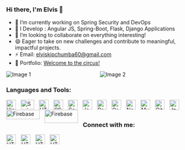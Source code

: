 ###  Hi there, I'm Elvis  👋 


<!-- - 🤔 I’m looking for help with . -->

- 🔭 I’m currently working on Spring Security and DevOps
- 🌱 I Develop : Angular JS, Spring-Boot, Flask, Django Applications
- 👯 I’m looking to collaborate on everything interesting!
- 😄 Eager to take on new challenges and contribute to meaningful, impactful  projects.
- ⚡ Email: elviskipchumba60@gmail.com
- 💼 Portfolio: <a href="www.google.com"> Welcome to the circus!</a>



<!---

![Anurag's GitHub stats](https://github-readme-stats-update-git-main-visels.vercel.app/api?username=visels&&include_all_commits=true&&count_private=true)  [![Top Langs](https://github-readme-stats-update-git-main-visels.vercel.app/api/top-langs/?username=visels&&size_weight=0.4&&count_weight=0.9&hide=html,scss,shell,php,Jupyter%20Notebook,TypeScript.CSS&card_width=320)](https://github.com/anuraghazra/github-readme-stats)
--->

<div style="display: flex;">
    <img src="https://github-readme-stats-update-git-main-visels.vercel.app/api?username=visels&&include_all_commits=true&&count_private=true" alt="Image 1" style="flex: 1;">
    <img src="https://github-readme-stats-update-git-main-visels.vercel.app/api/top-langs/?username=visels&&size_weight=0.4&&count_weight=0.9&hide=scss,shell,php,Jupyter%20Notebookt&layout=compact" alt="Image 2" style="flex: 1;">
</div>




<!---

<div display="flex">
  
<a href="https://github.com/anuraghazra/github-readme-stats">
  <img height=200 align="center"  src="https://github-readme-stats-update-git-main-visels.vercel.app/api?username=visels&&include_all_commits=true&&count_private=true" />
    <img height=200 align="center" src="https://github-readme-stats-update-git-main-visels.vercel.app/api/top-langs/?username=visels&&size_weight=0.4&&count_weight=0.9&hide=html,scss,shell,php,Jupyter%20Notebook,TypeScript&layout=compact&card_width=100" />
</a>
<a href="https://github.com/anuraghazra/convoychat">
  <img height=200 align="center" src="https://github-readme-stats-update-git-main-visels.vercel.app/api/top-langs/?username=visels&&size_weight=0.4&&count_weight=0.9&hide=html,scss,shell,php,Jupyter%20Notebook,TypeScript&layout=compact&card_width=100" />
</a>
</div>


![Anurag's GitHub stats](https://github-readme-stats.vercel.app/api?username=visels&&count_private=true)  [![Top Langs](https://github-readme-stats.vercel.app/api/top-langs/?username=visels&layout=compact)](https://github.com/anuraghazra/github-readme-stats)
--->
### Languages and Tools:

<img align="left" alt="Visual Studio Code" width="26px" src="https://cdn.jsdelivr.net/gh/devicons/devicon/icons/vscode/vscode-original.svg" style="padding-right:10px;" />
<img align="left" alt="SpringBoot" width="36px" height = "25px" src="https://user-images.githubusercontent.com/33158051/103466606-760a4000-4d14-11eb-9941-2f3d00371471.png" style="padding-right:10px;" />

<img align="left" alt="HTML5" width="26px" src="https://cdn.jsdelivr.net/gh/devicons/devicon/icons/html5/html5-original.svg" style="padding-right:10px;" />
<img align="left" alt="CSS3" width="26px" src="https://cdn.jsdelivr.net/gh/devicons/devicon/icons/css3/css3-original.svg" style="padding-right:10px;" />
<img align="left" alt="Sass" width="26px" src="https://cdn.jsdelivr.net/gh/devicons/devicon/icons/sass/sass-original.svg" style="padding-right:10px;" />
<img align="left" alt="JavaScript" width="26px" src="https://cdn.jsdelivr.net/gh/devicons/devicon/icons/javascript/javascript-original.svg" style="padding-right:10px;" />
<img align="left" alt="React" width="26px" src="https://cdn.jsdelivr.net/gh/devicons/devicon/icons/react/react-original.svg" style="padding-right:10px;" />
<img align="left" alt="GraphQL" width="26px" src="https://cdn.jsdelivr.net/gh/devicons/devicon/icons/graphql/graphql-plain.svg" style="padding-right:10px;" />
<img align="left" alt="Node.js" width="26px" src="https://cdn.jsdelivr.net/gh/devicons/devicon/icons/nodejs/nodejs-original.svg" style="padding-right:10px;" />
<img align="left" alt="MySQL" width="26px" src="https://cdn.jsdelivr.net/gh/devicons/devicon/icons/mysql/mysql-original.svg" style="padding-right:10px;" />
<img align="left" alt="Git" width="26px" src="https://cdn.jsdelivr.net/gh/devicons/devicon/icons/git/git-original.svg" style="padding-right:10px;" />

<img align="left" alt="Java" width="26px" height = "27px" src="https://seeklogo.com/images/J/java-logo-7F8B35BAB3-seeklogo.com.png" style="padding-right:10px;" />

<img align="left" alt="Firebase" width="90px" height = "25px" src="https://upload.wikimedia.org/wikipedia/commons/thumb/3/37/Firebase_Logo.svg/1200px-Firebase_Logo.svg.png" style="padding-right:10px;" />

<img align="left" alt="Firebase" width="90px" height = "35px" src="https://www.logo.wine/a/logo/Android_(operating_system)/Android_(operating_system)-Logo.wine.svg" style="padding-right:10px;" />

<br>
<br>

 ###  Connect with me:
 <img align="left" alt="HTML5" width="26px" src="https://upload.wikimedia.org/wikipedia/commons/thumb/e/e7/Instagram_logo_2016.svg/768px-Instagram_logo_2016.svg.png" style="padding-right:10px;" />
 
  <img align="left" alt="HTML5" width="26px" src="https://upload.wikimedia.org/wikipedia/commons/thumb/4/4f/Twitter-logo.svg/2491px-Twitter-logo.svg.png" style="padding-right:10px;" />
    <img align="left" alt="HTML5" width="26px" src="https://seeklogo.com/images/P/pinterest-logo-8561DDA2E1-seeklogo.com.png" style="padding-right:10px;" />
     <img align="left" alt="HTML5" width="26px" src="https://upload.wikimedia.org/wikipedia/commons/thumb/1/19/WhatsApp_logo-color-vertical.svg/2048px-WhatsApp_logo-color-vertical.svg.png" style="padding-right:10px;" />
     
<br>
<br>
   
  <!---
  ### Projects:
 ####1. powernet - React, Spri
 <br>
 ####2. 
--->

   
 



  
  
     
 








